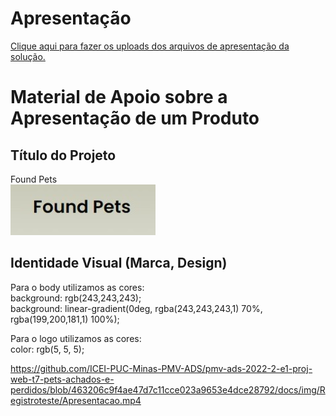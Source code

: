 # Apresentação

<a href="../presentation/README.md"> Clique aqui para fazer os uploads dos arquivos de apresentação da solução.</a>

# Material de Apoio sobre a Apresentação de um Produto

## Título do Projeto

Found Pets <br>
![Marca](img/marca.jpeg)

## Identidade Visual (Marca, Design)

Para o body utilizamos as cores:<br>
        background: rgb(243,243,243); <br>
        background: linear-gradient(0deg, rgba(243,243,243,1) 70%, rgba(199,200,181,1) 100%);

Para o logo utilizamos as cores:<br>
        color: rgb(5, 5, 5);



https://github.com/ICEI-PUC-Minas-PMV-ADS/pmv-ads-2022-2-e1-proj-web-t7-pets-achados-e-perdidos/blob/463206c9f4ae47d7c11cce023a9653e4dce28792/docs/img/Registroteste/Apresentacao.mp4
